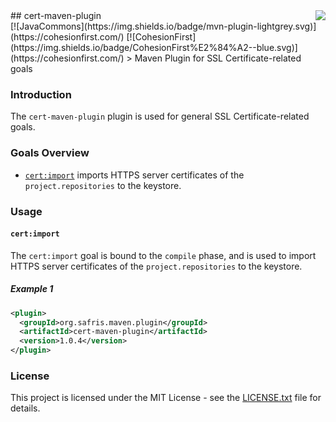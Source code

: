 <img src="http://safris.org/logo.png" align="right"/>
## cert-maven-plugin<br>[![JavaCommons](https://img.shields.io/badge/mvn-plugin-lightgrey.svg)](https://cohesionfirst.com/) [![CohesionFirst](https://img.shields.io/badge/CohesionFirst%E2%84%A2--blue.svg)](https://cohesionfirst.com/)
> Maven Plugin for SSL Certificate-related goals

### Introduction

The `cert-maven-plugin` plugin is used for general SSL Certificate-related goals.

### Goals Overview

* [`cert:import`](#certimport) imports HTTPS server certificates of the `project.repositories` to the keystore.

### Usage

#### `cert:import`

The `cert:import` goal is bound to the `compile` phase, and is used to import HTTPS server certificates of the `project.repositories` to the keystore.

##### Example 1

```xml
<plugin>
  <groupId>org.safris.maven.plugin</groupId>
  <artifactId>cert-maven-plugin</artifactId>
  <version>1.0.4</version>
</plugin>
```

### License

This project is licensed under the MIT License - see the [LICENSE.txt](LICENSE.txt) file for details.